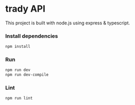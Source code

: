 # trady API

This project is built with node.js using express & typescript.

### Install dependencies

```sh
npm install
```

### Run

```sh
npm run dev
npm run dev-compile
```

### Lint

```sh
npm run lint
```

